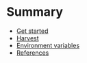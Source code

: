 # Summary

* [Get started](README.md)
* [Harvest](harvest.md)
* [Environment variables](environment-variables.md)
* [References](references.md)
